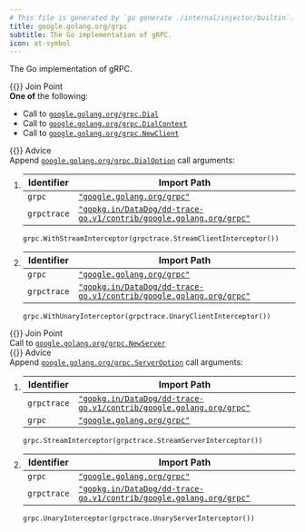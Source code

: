 ```yaml
---
# This file is generated by `go generate ./internal/injector/builtin`. DO NOT EDIT.
title: google.golang.org/grpc
subtitle: The Go implementation of gRPC.
icon: at-symbol
---
```



The Go implementation of gRPC.



<div class="hextra-cards hx-mt-4 hx-gap-4 hx-grid" style="--hextra-cards-grid-cols: 1;">
  <div class="hextra-card hx-group hx-flex hx-flex-col hx-justify-start hx-overflow-hidden hx-rounded-lg hx-border hx-border-gray-200 hx-text-current hx-no-underline dark:hx-shadow-none hover:hx-shadow-gray-100 dark:hover:hx-shadow-none hx-shadow-gray-100 active:hx-shadow-sm active:hx-shadow-gray-200 hx-transition-all hx-duration-200">
    <div>
      <span class="hextra-card-icon hx-flex hx-font-semibold hx-items-start hx-gap-2 hx-p-4 hx-text-gray-700 hover:hx-text-gray-900 dark:hx-text-neutral-200 dark:hover:hx-text-neutral-50">
        {{<iconSVG "search-circle">}} Join Point
      </span>
      <div class="hextra-card-subtitle hx-font-normal hx-px-4 hx-mb-4 hx-mt-2"><strong>One of</strong> the following:
<ul>
<li>Call to <a href="https://pkg.go.dev/google.golang.org/grpc#Dial" target="_blank" rel="noopener"><code>google.golang.org/grpc.Dial</code></a></li><li>Call to <a href="https://pkg.go.dev/google.golang.org/grpc#DialContext" target="_blank" rel="noopener"><code>google.golang.org/grpc.DialContext</code></a></li><li>Call to <a href="https://pkg.go.dev/google.golang.org/grpc#NewClient" target="_blank" rel="noopener"><code>google.golang.org/grpc.NewClient</code></a></li></ul>
</div>
    </div>
    <div class="hx-border-t">
      <span class="hextra-card-icon hx-flex hx-font-semibold hx-items-start hx-gap-2 hx-p-4 hx-text-gray-700 hover:hx-text-gray-900 dark:hx-text-neutral-200 dark:hover:hx-text-neutral-50">
        {{<iconSVG "chip">}} Advice
      </span>
      <div class="hextra-card-subtitle hx-font-normal hx-px-4 hx-mb-4 hx-mt-2">Append <code><a href="http://pkg.go.dev/google.golang.org/grpc#DialOption" target="_blank" rel="noopener">google.golang.org/grpc<wbr>.DialOption</a></code> call arguments:
<ol>
<li>

Identifier | Import Path
---|---
<code>grpc</code>|<a href="http://pkg.go.dev/google.golang.org/grpc" target="_blank" rel="noopener"><code>"google.golang.org/grpc"</code></a>
<code>grpctrace</code>|<a href="http://pkg.go.dev/gopkg.in/DataDog/dd-trace-go.v1/contrib/google.golang.org/grpc" target="_blank" rel="noopener"><code>"gopkg.in/DataDog/dd-trace-go.v1/contrib/google.golang.org/grpc"</code></a>


```go-template
grpc.WithStreamInterceptor(grpctrace.StreamClientInterceptor())
```
</li><li>

Identifier | Import Path
---|---
<code>grpc</code>|<a href="http://pkg.go.dev/google.golang.org/grpc" target="_blank" rel="noopener"><code>"google.golang.org/grpc"</code></a>
<code>grpctrace</code>|<a href="http://pkg.go.dev/gopkg.in/DataDog/dd-trace-go.v1/contrib/google.golang.org/grpc" target="_blank" rel="noopener"><code>"gopkg.in/DataDog/dd-trace-go.v1/contrib/google.golang.org/grpc"</code></a>


```go-template
grpc.WithUnaryInterceptor(grpctrace.UnaryClientInterceptor())
```
</li></ol>
</div>
    </div>
  </div>
</div><div class="hextra-cards hx-mt-4 hx-gap-4 hx-grid" style="--hextra-cards-grid-cols: 1;">
  <div class="hextra-card hx-group hx-flex hx-flex-col hx-justify-start hx-overflow-hidden hx-rounded-lg hx-border hx-border-gray-200 hx-text-current hx-no-underline dark:hx-shadow-none hover:hx-shadow-gray-100 dark:hover:hx-shadow-none hx-shadow-gray-100 active:hx-shadow-sm active:hx-shadow-gray-200 hx-transition-all hx-duration-200">
    <div>
      <span class="hextra-card-icon hx-flex hx-font-semibold hx-items-start hx-gap-2 hx-p-4 hx-text-gray-700 hover:hx-text-gray-900 dark:hx-text-neutral-200 dark:hover:hx-text-neutral-50">
        {{<iconSVG "search-circle">}} Join Point
      </span>
      <div class="hextra-card-subtitle hx-font-normal hx-px-4 hx-mb-4 hx-mt-2">Call to <a href="https://pkg.go.dev/google.golang.org/grpc#NewServer" target="_blank" rel="noopener"><code>google.golang.org/grpc.NewServer</code></a></div>
    </div>
    <div class="hx-border-t">
      <span class="hextra-card-icon hx-flex hx-font-semibold hx-items-start hx-gap-2 hx-p-4 hx-text-gray-700 hover:hx-text-gray-900 dark:hx-text-neutral-200 dark:hover:hx-text-neutral-50">
        {{<iconSVG "chip">}} Advice
      </span>
      <div class="hextra-card-subtitle hx-font-normal hx-px-4 hx-mb-4 hx-mt-2">Append <code><a href="http://pkg.go.dev/google.golang.org/grpc#ServerOption" target="_blank" rel="noopener">google.golang.org/grpc<wbr>.ServerOption</a></code> call arguments:
<ol>
<li>

Identifier | Import Path
---|---
<code>grpctrace</code>|<a href="http://pkg.go.dev/gopkg.in/DataDog/dd-trace-go.v1/contrib/google.golang.org/grpc" target="_blank" rel="noopener"><code>"gopkg.in/DataDog/dd-trace-go.v1/contrib/google.golang.org/grpc"</code></a>
<code>grpc</code>|<a href="http://pkg.go.dev/google.golang.org/grpc" target="_blank" rel="noopener"><code>"google.golang.org/grpc"</code></a>


```go-template
grpc.StreamInterceptor(grpctrace.StreamServerInterceptor())
```
</li><li>

Identifier | Import Path
---|---
<code>grpc</code>|<a href="http://pkg.go.dev/google.golang.org/grpc" target="_blank" rel="noopener"><code>"google.golang.org/grpc"</code></a>
<code>grpctrace</code>|<a href="http://pkg.go.dev/gopkg.in/DataDog/dd-trace-go.v1/contrib/google.golang.org/grpc" target="_blank" rel="noopener"><code>"gopkg.in/DataDog/dd-trace-go.v1/contrib/google.golang.org/grpc"</code></a>


```go-template
grpc.UnaryInterceptor(grpctrace.UnaryServerInterceptor())
```
</li></ol>
</div>
    </div>
  </div>
</div>
